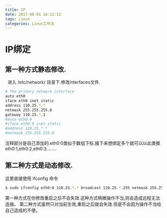 ```yaml
---
title: IP
date: 2017-08-01 16:12:12
tags: Linux
categories: Linux工作法
---
```


# IP绑定
## 第一种方式静态修改.
 
进入 /etc/network/ 目录下.修改interfaces文件.
```bash
# The primary network interface
auto eth0
iface eth0 inet static
address 110.25.*.*
netmask 255.255.255.0
gateway 110.25.*.1
#auto eth0:0
#iface eth0:0 inet static
#address 110.25.*.*
#netmask 255.255.255.0
```
注释部分是自己添加的.eth0:0类似于数组下标.接下来想绑定多个就可以以此类推eth0:1,eth0:2,eth0:3........
 
## 第二种方式是动态修改.

这里直接使用 ifconfig 命令
```bash
$ sudo ifconfig eth0:0 110.25.*.* broadcast 110.25.*.255 netmask 255.255.255.0 
```

第一种方式在你修改重启之后不会失效.这种方式稍微操作不当,则会造成远程无法连接。 第二种方式虽然只对当前生效,重启之后就会失效.但是不会因为操作不当给自己造成的不便。

